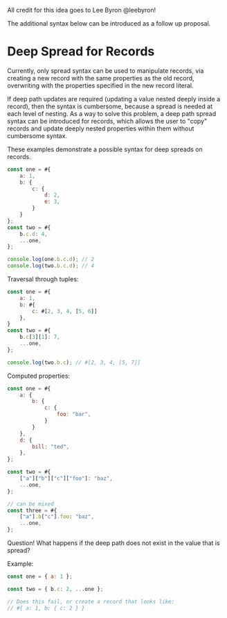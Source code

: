 All credit for this idea goes to Lee Byron @leebyron!

The additional syntax below can be introduced as a follow up proposal.

# Deep Spread for Records

Currently, only spread syntax can be used to manipulate records, via creating a new record
with the same properties as the old record, overwriting with the properties specified in the new record literal.

If deep path updates are required (updating a value nested deeply inside a record), then the syntax is
cumbersome, because a spread is needed at each level of nesting. As a way to solve this problem, a deep path
spread syntax can be introduced for records, which allows the user to "copy" records and update deeply nested
properties within them without cumbersome syntax.

These examples demonstrate a possible syntax for deep spreads on records.

```js
const one = #{
    a: 1,
    b: {
        c: {
            d: 2,
            e: 3,
        }
    }
};
const two = #{
    b.c.d: 4,
    ...one,
};

console.log(one.b.c.d); // 2
console.log(two.b.c.d); // 4
```

Traversal through tuples:

```js
const one = #{
    a: 1,
    b: #{
        c: #[2, 3, 4, [5, 6]]
    },
}
const two = #{
    b.c[3][1]: 7,
    ...one,
};

console.log(two.b.c); // #[2, 3, 4, [5, 7]]
```

Computed properties:

```js
const one = #{
    a: {
        b: {
            c: {
                foo: "bar",
            }
        }
    },
    d: {
        bill: "ted",
    },
};

const two = #{
    ["a"]["b"]["c"]["foo"]: "baz",
    ...one,
};

// can be mixed
const three = #{
    ["a"].b["c"].foo: "baz",
    ...one,
};
```

Question! What happens if the deep path does not exist in the value that is spread?

Example:

```js
const one = { a: 1 };

const two = { b.c: 2, ...one };

// Does this fail, or create a record that looks like:
// #{ a: 1, b: { c: 2 } }
```
